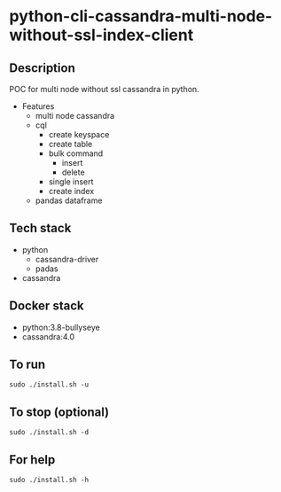 # python-cli-cassandra-multi-node-without-ssl-index-client

## Description
POC for multi node without ssl cassandra in python.

- Features
  - multi node cassandra
  - cql
    - create keyspace
    - create table
    - bulk command
      - insert
      - delete
    - single insert
    - create index
  - pandas dataframe

## Tech stack
- python
  - cassandra-driver
  - padas
- cassandra

## Docker stack
- python:3.8-bullyseye
- cassandra:4.0

## To run
`sudo ./install.sh -u`

## To stop (optional)
`sudo ./install.sh -d`

## For help
`sudo ./install.sh -h`
